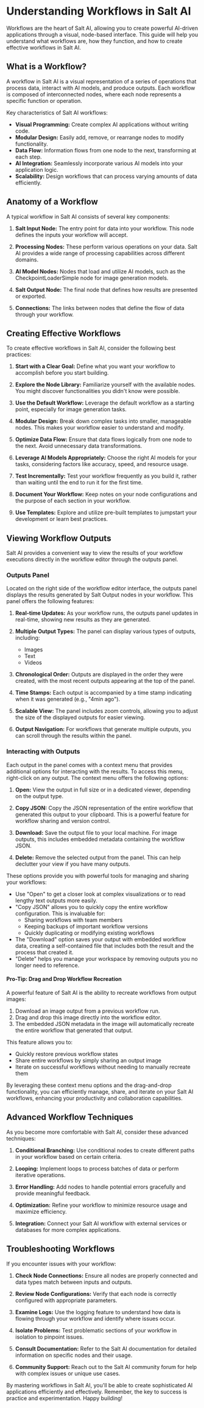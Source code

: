# Understanding Workflows in Salt AI

Workflows are the heart of Salt AI, allowing you to create powerful AI-driven applications through a visual, node-based interface. This guide will help you understand what workflows are, how they function, and how to create effective workflows in Salt AI.

## What is a Workflow?

A workflow in Salt AI is a visual representation of a series of operations that process data, interact with AI models, and produce outputs. Each workflow is composed of interconnected nodes, where each node represents a specific function or operation.

Key characteristics of Salt AI workflows:

- **Visual Programming:** Create complex AI applications without writing code.
- **Modular Design:** Easily add, remove, or rearrange nodes to modify functionality.
- **Data Flow:** Information flows from one node to the next, transforming at each step.
- **AI Integration:** Seamlessly incorporate various AI models into your application logic.
- **Scalability:** Design workflows that can process varying amounts of data efficiently.

## Anatomy of a Workflow

A typical workflow in Salt AI consists of several key components:

1. **Salt Input Node:** The entry point for data into your workflow. This node defines the inputs your workflow will accept.

2. **Processing Nodes:** These perform various operations on your data. Salt AI provides a wide range of processing capabilities across different domains.

3. **AI Model Nodes:** Nodes that load and utilize AI models, such as the CheckpointLoaderSimple node for image generation models.

4. **Salt Output Node:** The final node that defines how results are presented or exported.

5. **Connections:** The links between nodes that define the flow of data through your workflow.

## Creating Effective Workflows

To create effective workflows in Salt AI, consider the following best practices:

1. **Start with a Clear Goal:** Define what you want your workflow to accomplish before you start building.

2. **Explore the Node Library:** Familiarize yourself with the available nodes. You might discover functionalities you didn't know were possible.

3. **Use the Default Workflow:** Leverage the default workflow as a starting point, especially for image generation tasks.

4. **Modular Design:** Break down complex tasks into smaller, manageable nodes. This makes your workflow easier to understand and modify.

5. **Optimize Data Flow:** Ensure that data flows logically from one node to the next. Avoid unnecessary data transformations.

6. **Leverage AI Models Appropriately:** Choose the right AI models for your tasks, considering factors like accuracy, speed, and resource usage.

7. **Test Incrementally:** Test your workflow frequently as you build it, rather than waiting until the end to run it for the first time.

8. **Document Your Workflow:** Keep notes on your node configurations and the purpose of each section in your workflow.

9. **Use Templates:** Explore and utilize pre-built templates to jumpstart your development or learn best practices.

## Viewing Workflow Outputs

Salt AI provides a convenient way to view the results of your workflow executions directly in the workflow editor through the outputs panel.

### Outputs Panel

Located on the right side of the workflow editor interface, the outputs panel displays the results generated by Salt Output nodes in your workflow. This panel offers the following features:

1. **Real-time Updates:** As your workflow runs, the outputs panel updates in real-time, showing new results as they are generated.

2. **Multiple Output Types:** The panel can display various types of outputs, including:

   - Images
   - Text
   - Videos

3. **Chronological Order:** Outputs are displayed in the order they were created, with the most recent outputs appearing at the top of the panel.

4. **Time Stamps:** Each output is accompanied by a time stamp indicating when it was generated (e.g., "4min ago").

5. **Scalable View:** The panel includes zoom controls, allowing you to adjust the size of the displayed outputs for easier viewing.

6. **Output Navigation:** For workflows that generate multiple outputs, you can scroll through the results within the panel.

### Interacting with Outputs

Each output in the panel comes with a context menu that provides additional options for interacting with the results. To access this menu, right-click on any output. The context menu offers the following options:

1. **Open:** View the output in full size or in a dedicated viewer, depending on the output type.

2. **Copy JSON:** Copy the JSON representation of the entire workflow that generated this output to your clipboard. This is a powerful feature for workflow sharing and version control.

3. **Download:** Save the output file to your local machine. For image outputs, this includes embedded metadata containing the workflow JSON.

4. **Delete:** Remove the selected output from the panel. This can help declutter your view if you have many outputs.

These options provide you with powerful tools for managing and sharing your workflows:

- Use "Open" to get a closer look at complex visualizations or to read lengthy text outputs more easily.
- "Copy JSON" allows you to quickly copy the entire workflow configuration. This is invaluable for:
  - Sharing workflows with team members
  - Keeping backups of important workflow versions
  - Quickly duplicating or modifying existing workflows
- The "Download" option saves your output with embedded workflow data, creating a self-contained file that includes both the result and the process that created it.
- "Delete" helps you manage your workspace by removing outputs you no longer need to reference.

#### Pro-Tip: Drag and Drop Workflow Recreation

A powerful feature of Salt AI is the ability to recreate workflows from output images:

1. Download an image output from a previous workflow run.
2. Drag and drop this image directly into the workflow editor.
3. The embedded JSON metadata in the image will automatically recreate the entire workflow that generated that output.

This feature allows you to:

- Quickly restore previous workflow states
- Share entire workflows by simply sharing an output image
- Iterate on successful workflows without needing to manually recreate them

By leveraging these context menu options and the drag-and-drop functionality, you can efficiently manage, share, and iterate on your Salt AI workflows, enhancing your productivity and collaboration capabilities.

## Advanced Workflow Techniques

As you become more comfortable with Salt AI, consider these advanced techniques:

1. **Conditional Branching:** Use conditional nodes to create different paths in your workflow based on certain criteria.

2. **Looping:** Implement loops to process batches of data or perform iterative operations.

3. **Error Handling:** Add nodes to handle potential errors gracefully and provide meaningful feedback.

4. **Optimization:** Refine your workflow to minimize resource usage and maximize efficiency.

5. **Integration:** Connect your Salt AI workflow with external services or databases for more complex applications.

## Troubleshooting Workflows

If you encounter issues with your workflow:

1. **Check Node Connections:** Ensure all nodes are properly connected and data types match between inputs and outputs.

2. **Review Node Configurations:** Verify that each node is correctly configured with appropriate parameters.

3. **Examine Logs:** Use the logging feature to understand how data is flowing through your workflow and identify where issues occur.

4. **Isolate Problems:** Test problematic sections of your workflow in isolation to pinpoint issues.

5. **Consult Documentation:** Refer to the Salt AI documentation for detailed information on specific nodes and their usage.

6. **Community Support:** Reach out to the Salt AI community forum for help with complex issues or unique use cases.

By mastering workflows in Salt AI, you'll be able to create sophisticated AI applications efficiently and effectively. Remember, the key to success is practice and experimentation. Happy building!
